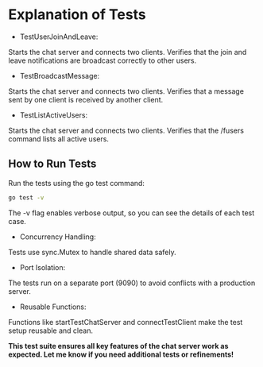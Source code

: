 # Explanation of Tests

- TestUserJoinAndLeave: 

Starts the chat server and connects two clients.
Verifies that the join and leave notifications are broadcast correctly to other users.


- TestBroadcastMessage: 

Starts the chat server and connects two clients.
Verifies that a message sent by one client is received by another client.


- TestListActiveUsers:

Starts the chat server and connects two clients.
Verifies that the /fusers command lists all active users.


## How to Run Tests
Run the tests using the go test command:

```bash
go test -v
```

The -v flag enables verbose output, so you can see the details of each test case.

- Concurrency Handling: 

Tests use sync.Mutex to handle shared data safely.


- Port Isolation: 

The tests run on a separate port (9090) to avoid conflicts with a production server.


- Reusable Functions: 

Functions like startTestChatServer and connectTestClient make the test setup reusable and clean.


**This test suite ensures all key features of the chat server work as expected. Let me know if you need additional tests or refinements!**